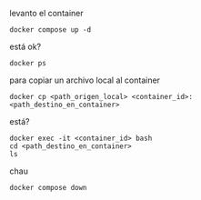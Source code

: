 levanto el container
```
docker compose up -d
```
está ok? 
```
docker ps
```
para copiar un archivo local al container
```
docker cp <path_origen_local> <container_id>:<path_destino_en_container>
```
está? 
```
docker exec -it <container_id> bash
cd <path_destino_en_container>
ls
```

chau
```
docker compose down
```

